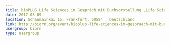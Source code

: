 ```yaml
---
title: bioPLUS Life Sciences im Gespräch mit Buchvorstellung „Life Sciences 2016/17“
date: 2017-03-09
location: Schaumainkai 15, Frankfurt, 60594 , Deutschland
link: http://biorn.org/event/bioplus-life-sciences-im-gespraech-mit-buchvorstellung-life-sciences-201617/
usergroup: biorn
type: usergroup
---
```


